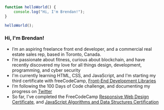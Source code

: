 ```javascript
function helloWorld() {
    console.log("Hi, I'm Brendan!");
}

helloWorld();
```


### Hi,  I'm Brendan! 

- I’m an aspiring freelance front end developer, and a commercial real estate sales rep, based in Toronto, Canada. 
- I’m passionate about fitness, curious about blockchain, and have recently discovered my love for all things design, development, programming, and cyber security
- I'm currently learning HTML, CSS, and JavaScript, and I'm starting my third certificate with freeCodeCamp, [Front-End Development Libraries](https://www.freecodecamp.org/learn/front-end-libraries/)
- I’m following the 100 Days of Code challenge, and documenting my progress on [Twitter](https://twitter.com/BrendanMadden_)
- So far, I've completed the FreeCodeCamp [Responsive Web Design Certificate](https://www.freecodecamp.org/certification/bmadden/responsive-web-design), and [JavaScript Algorithms and Data Structures Certification](https://www.freecodecamp.org/certification/bmadden/javascript-algorithms-and-data-structures)